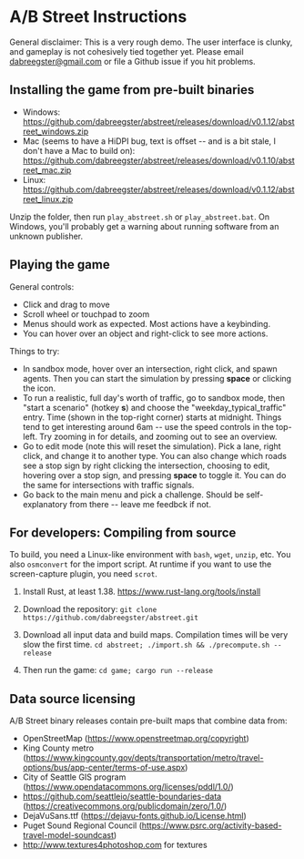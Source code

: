 # A/B Street Instructions

General disclaimer: This is a very rough demo. The user interface is clunky, and
gameplay is not cohesively tied together yet. Please email
<dabreegster@gmail.com> or file a Github issue if you hit problems.

## Installing the game from pre-built binaries

- Windows:
  https://github.com/dabreegster/abstreet/releases/download/v0.1.12/abstreet_windows.zip
- Mac (seems to have a HiDPI bug, text is offset -- and is a bit stale, I don't
  have a Mac to build on):
  https://github.com/dabreegster/abstreet/releases/download/v0.1.10/abstreet_mac.zip
- Linux:
  https://github.com/dabreegster/abstreet/releases/download/v0.1.12/abstreet_linux.zip

Unzip the folder, then run `play_abstreet.sh` or `play_abstreet.bat`. On
Windows, you'll probably get a warning about running software from an unknown
publisher.

## Playing the game

General controls:

- Click and drag to move
- Scroll wheel or touchpad to zoom
- Menus should work as expected. Most actions have a keybinding.
- You can hover over an object and right-click to see more actions.

Things to try:

- In sandbox mode, hover over an intersection, right click, and spawn agents.
  Then you can start the simulation by pressing **space** or clicking the icon.
- To run a realistic, full day's worth of traffic, go to sandbox mode, then
  "start a scenario" (hotkey **s**) and choose the "weekday_typical_traffic"
  entry. Time (shown in the top-right corner) starts at midnight. Things tend to
  get interesting around 6am -- use the speed controls in the top-left. Try
  zooming in for details, and zooming out to see an overview.
- Go to edit mode (note this will reset the simulation). Pick a lane, right
  click, and change it to another type. You can also change which roads see a
  stop sign by right clicking the intersection, choosing to edit, hovering over
  a stop sign, and pressing **space** to toggle it. You can do the same for
  intersections with traffic signals.
- Go back to the main menu and pick a challenge. Should be self-explanatory from
  there -- leave me feedbck if not.

## For developers: Compiling from source

To build, you need a Linux-like environment with `bash`, `wget`, `unzip`, etc.
You also `osmconvert` for the import script. At runtime if you want to use the
screen-capture plugin, you need `scrot`.

1.  Install Rust, at least 1.38. https://www.rust-lang.org/tools/install

2.  Download the repository:
    `git clone https://github.com/dabreegster/abstreet.git`

3.  Download all input data and build maps. Compilation times will be very slow
    the first time. `cd abstreet; ./import.sh && ./precompute.sh --release`

4.  Then run the game: `cd game; cargo run --release`

## Data source licensing

A/B Street binary releases contain pre-built maps that combine data from:

- OpenStreetMap (https://www.openstreetmap.org/copyright)
- King County metro
  (https://www.kingcounty.gov/depts/transportation/metro/travel-options/bus/app-center/terms-of-use.aspx)
- City of Seattle GIS program
  (https://www.opendatacommons.org/licenses/pddl/1.0/)
- https://github.com/seattleio/seattle-boundaries-data
  (https://creativecommons.org/publicdomain/zero/1.0/)
- DejaVuSans.ttf (https://dejavu-fonts.github.io/License.html)
- Puget Sound Regional Council
  (https://www.psrc.org/activity-based-travel-model-soundcast)
- http://www.textures4photoshop.com for textures
